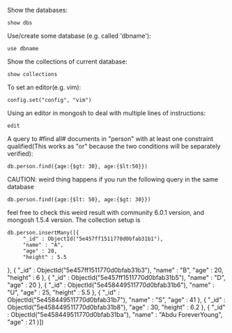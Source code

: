 Show the databases:

	show dbs 

Use/create some database (e.g. called 'dbname'):
	
	use dbname

Show the collections of current database:

	show collections

To set an editor(e.g. vim):
	
	config.set("config", "vim")

Using an editor in mongosh to deal with multiple lines of instructions:

	edit

A query to #find all# documents in "person" with at least one constraint qualified(This works as "or" because the two conditions will be separately verified):

	db.person.find({age:{$gt: 30}, age:{$lt:50}})

CAUTION: weird thing happens if you run the following query in the same database

	db.person.find({age:{$lt: 50}, age:{$gt: 30}})

feel free to check this weird result with community 6.0.1 version, and mongosh 1.5.4 version. The collection setup is 

	db.person.insertMany([{
         "_id" : ObjectId("5e457ff1511770d0bfab31b1"),
         "name" : "A",
         "age" : 20,
         "height" : 5.5
},
{
         "_id" : ObjectId("5e457ff1511770d0bfab31b3"),
         "name" : "B",
         "age" : 20,
         "height" : 6
},
{
         "_id" : ObjectId("5e457ff1511770d0bfab31b5"),
         "name" : "D",
         "age" : 20
},
{
         "_id" : ObjectId("5e458449511770d0bfab31b6"),
         "name" : "U",
         "age" : 25,
         "height" : 5.5
},
{
         "_id" : ObjectId("5e458449511770d0bfab31b7"),
         "name" : "S",
         "age" : 41
},
{
         "_id" : ObjectId("5e458449511770d0bfab31b8"),
         "age" : 30,
         "height" : 6.2
},
{
        "_id" : ObjectId("5e458449511770d0bfab31ba"),
        "name" : "Abdu ForeverYoung",
        "age" : 21
}])
